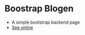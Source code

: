 # Boostrap Blogen

- A simple bootstrap backend page
- [See online](https://costas-zeimpekis.github.io/bootstrap_blogen/)
